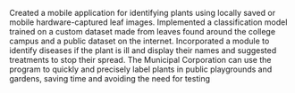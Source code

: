 Created a mobile application for identifying plants using locally saved or mobile hardware-captured leaf images.
Implemented a classification model trained on a custom dataset made from leaves found around the college campus and a
public dataset on the internet.
Incorporated a module to identify diseases if the plant is ill and display their names and suggested treatments to stop their spread.
The Municipal Corporation can use the program to quickly and precisely label plants in public playgrounds and gardens, saving
time and avoiding the need for testing
